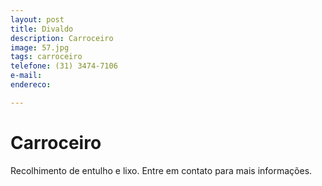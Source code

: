 ```yaml
---
layout: post
title: Divaldo
description: Carroceiro
image: 57.jpg
tags: carroceiro
telefone: (31) 3474-7106
e-mail: 
endereco:

---
```


# Carroceiro

Recolhimento de entulho e lixo. Entre em contato para mais informações.